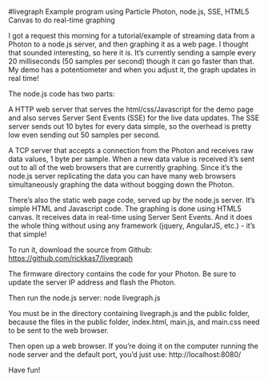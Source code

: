 #livegraph
Example program using Particle Photon, node.js, SSE, HTML5 Canvas to do real-time graphing

I got a request this morning for a tutorial/example of streaming data from a Photon to a node.js server, and then graphing it as a web page. I thought that sounded interesting, so here it is. It’s currently sending a sample every 20 milliseconds (50 samples per second) though it can go faster than that. My demo has a potentiometer and when you adjust it, the graph updates in real time!

The node.js code has two parts:

A HTTP web server that serves the html/css/Javascript for the demo page and also serves Server Sent Events (SSE) for the live data updates. The SSE server sends out 10 bytes for every data simple, so the overhead is pretty low even sending out 50 samples per second.

A TCP server that accepts a connection from the Photon and receives raw data values, 1 byte per sample. When a new data value is received it’s sent out to all of the web browsers that are currently graphing. Since it’s the node.js server replicating the data you can have many web browsers simultaneously graphing the data without bogging down the Photon.

There’s also the static web page code, served up by the node.js server. It’s simple HTML and Javascript code. The graphing is done using HTML5 canvas. It receives data in real-time using Server Sent Events. And it does the whole thing without using any framework (jquery, AngularJS, etc.) - it’s that simple!

To run it, download the source from Github:
https://github.com/rickkas7/livegraph

The firmware directory contains the code for your Photon. Be sure to update the server IP address and flash the Photon.

Then run the node.js server:
node livegraph.js

You must be in the directory containing livegraph.js and the public folder, because the files in the public folder, index.html, main.js, and main.css need to be sent to the web browser.

Then open up a web browser. If you’re doing it on the computer running the node server and the default port, you’d just use:
http://localhost:8080/

Have fun!
